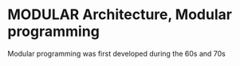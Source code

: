 # MODULAR Architecture, Modular programming 

Modular programming was first developed during the 60s and 70s